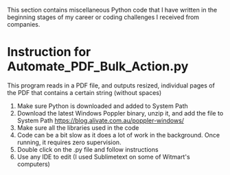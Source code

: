 This section contains miscellaneous Python code that I have written in the beginning stages of my career or coding challenges I received from companies. 

# Instruction for Automate_PDF_Bulk_Action.py

This program reads in a PDF file, and outputs resized, individual pages of the PDF that contains a certain string (without spaces)

1. Make sure Python is downloaded and added to System Path 
2. Download the latest Windows Poppler binary, unzip it, and add the file to System Path https://blog.alivate.com.au/poppler-windows/
3. Make sure all the libraries used in the code 
4. Code can be a bit slow as it does a lot of work in the background. Once running, it requires zero supervision. 
5. Double click on the .py file and follow instructions
6. Use any IDE to edit (I used Sublimetext on some of Witmart's computers)
